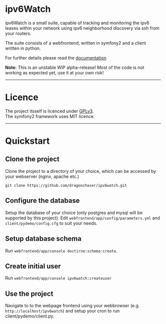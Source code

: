 ipv6Watch
=========

ipv6Watch is a small suite, capable of tracking and monitoring the ipv6 leases within your network using ipv6 neighborhood discovery via ssh from your routers.

The suite consists of a webfrontend, written in symfony2 and a client written in python.

For further details please read the <a href="docs/README.md" target="_blank">documentation</a>

<b>Note:</b> This is an unstable WIP alpha-release! Most of the code is not working as expected yet, use it at your own risk!

- - -

Licence
=======

The project itsself is licenced under <a href="LICENSE">GPLv3</a>.<br>
The symfony2 framework uses MIT licence.

- - - 

Quickstart
==========

Clone the project
-----------------

Clone the project to a directory of your choice, which can be accessed by your webserver (nginx, apache etc.)
```
git clone https://github.com/dragonchaser/ipv6watch.git
```

Configure the database
----------------------

Setup the database of your choice (only postgres and mysql will be supported by this project).
Edit `webfrontend/app/config/parameters.yml` and `client/pydemo/config.cfg` to suit your needs.

Setup database schema
---------------------

Run `webfrontend/app/console doctirne:schema:create`.

Create initial user
-------------------

Run `webfrontend/app/console ipv6watch:createuser`

Use the project
---------------

Navigate to to the webpage frontend using your webbrowser (e.g. `http://localhost/ipv6watch`) and setup your cron to run client/pydemo/client.py.